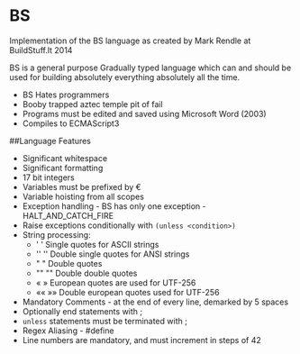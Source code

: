 BS
==

Implementation of the BS language as created by Mark Rendle at BuildStuff.lt 2014

BS is a general purpose Gradually typed language which can and should be used for building absolutely everything absolutely all the time.

* BS Hates programmers
* Booby trapped aztec temple pit of fail
* Programs must be edited and saved using Microsoft Word (2003)
* Compiles to ECMAScript3

##Language Features

* Significant whitespace
* Significant formatting
* 17 bit integers
* Variables must be prefixed by €
* Variable hoisting from all scopes
* Exception handling - BS has only one exception - HALT_AND_CATCH_FIRE
* Raise exceptions conditionally with `(unless <condition>)`
* String processing:
  * ' ' Single quotes for ASCII strings
  * '' '' Double single quotes for ANSI strings
  * " " Double quotes
  * "" "" Double double quotes
  * «  » European quotes are used for UTF-256
  * «« »» Double european quotes used for UTF-256 
* Mandatory Comments - at the end of every line, demarked by 5 spaces
* Optionally end statements with ; 
* `unless` statements must be terminated with ;
* Regex Aliasing - #define
* Line numbers are mandatory, and must increment in steps of 42
